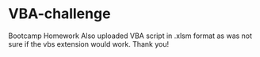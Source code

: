 # VBA-challenge
Bootcamp Homework
Also uploaded VBA script in .xlsm format as was not sure if the vbs extension would work.
Thank you!
